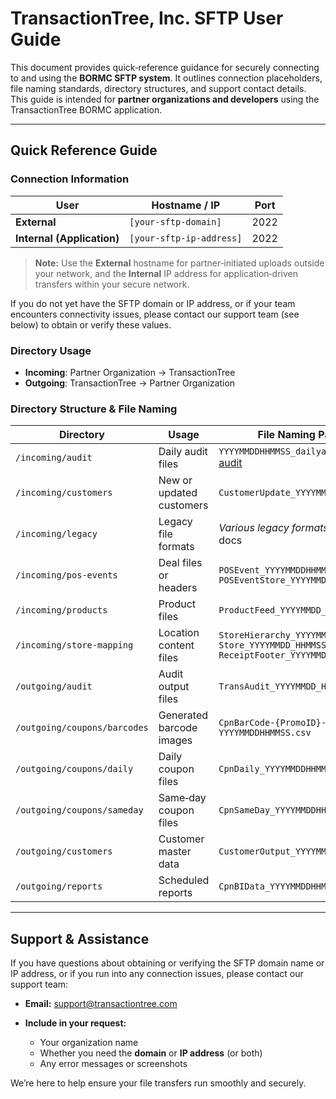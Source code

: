 # TransactionTree, Inc. SFTP User Guide

This document provides quick‐reference guidance for securely connecting to and using the **BORMC SFTP system**. It outlines connection placeholders, file naming standards, directory structures, and support contact details. This guide is intended for **partner organizations and developers** using the TransactionTree BORMC application.

---

## Quick Reference Guide

### Connection Information

| User                       | Hostname / IP            | Port |
| -------------------------- | ------------------------ | ---- |
| **External**               | `[your-sftp-domain]`     | 2022 |
| **Internal (Application)** | `[your-sftp-ip-address]` | 2022 |

> **Note:** Use the **External** hostname for partner‑initiated uploads outside your network, and the **Internal** IP address for application‑driven transfers within your secure network.

If you do not yet have the SFTP domain or IP address, or if your team encounters connectivity issues, please contact our support team (see below) to obtain or verify these values.

### Directory Usage

* **Incoming**: Partner Organization → TransactionTree
* **Outgoing**: TransactionTree → Partner Organization

### Directory Structure & File Naming

| Directory                    | Usage                    | File Naming Pattern                                                | Delimiter      |     |
| ---------------------------- | ------------------------ | ------------------------------------------------------------------ | -------------- | --- |
| `/incoming/audit`            | Daily audit files        | `YYYYMMDDHHMMSS_dailyaudit.csv`  [audit](/feed-specs/incoming/audit/audit.md)                                      | `Comma (,)`    |     |
| `/incoming/customers`        | New or updated customers | `CustomerUpdate_YYYYMMDDHHMMSS.csv`                                | `Pipeline (\|)` |
| `/incoming/legacy`           | Legacy file formats      | *Various legacy formats*; see partner docs                         | `N/A`          |     |
| `/incoming/pos-events`       | Deal files or headers    | `POSEvent_YYYYMMDDHHMM.csv`  <br> `POSEventStore_YYYYMMDDHHMM.csv` | `Comma (,)`    |     |
| `/incoming/products`         | Product files            | `ProductFeed_YYYYMMDD_HHMMSS.zip`                                  | `Comma (,)`    |     |
| `/incoming/store-mapping`    | Location content files   | `StoreHierarchy_YYYYMMDD_HHMMSS.csv`<br>`Store_YYYYMMDD_HHMMSS.csv`  <br> `ReceiptFooter_YYYYMMDD_HHMMSS.xml`             | `Comma (,)`    |     |
| `/outgoing/audit`            | Audit output files       | `TransAudit_YYYYMMDD_HHMMSS.csv`                                   | `Comma (,)`    |     |
| `/outgoing/coupons/barcodes` | Generated barcode images | `CpnBarCode-{PromoID}-YYYYMMDDHHMMSS.csv`                          | `Pipeline (\|)` |
| `/outgoing/coupons/daily`    | Daily coupon files       | `CpnDaily_YYYYMMDDHHMMSS.sql`                                      | `Newline (\n)` |     |
| `/outgoing/coupons/sameday`  | Same‑day coupon files    | `CpnSameDay_YYYYMMDDHHMMSS.sql`                                    | `Newline (\n)` |     |
| `/outgoing/customers`        | Customer master data     | `CustomerOutput_YYYYMMDDHHMMSS.csv`                                | `Pipeline (\|)` |
| `/outgoing/reports`          | Scheduled reports        | `CpnBIData_YYYYMMDDHHMMSS.csv`                                     | `Pipeline (\|)` |
---

## Support & Assistance

If you have questions about obtaining or verifying the SFTP domain name or IP address, or if you run into any connection issues, please contact our support team:

* **Email:** [support@transactiontree.com](mailto:support@transactiontree.com)
* **Include in your request:**

  * Your organization name
  * Whether you need the **domain** or **IP address** (or both)
  * Any error messages or screenshots

We’re here to help ensure your file transfers run smoothly and securely.
